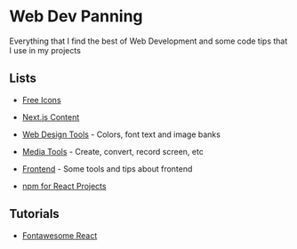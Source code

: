 # Web Dev Panning

Everything that I find the best of Web Development and some code tips that I use in my projects

## Lists

- [Free Icons](https://github.com/PedroMarianoAlmeida/Web-Dev-Panning/blob/master/lists/Icons.md)

- [Next.js Content](https://github.com/PedroMarianoAlmeida/Web-Dev-Panning/blob/master/lists/Next.js%20Content.md)

- [Web Design Tools](https://github.com/PedroMarianoAlmeida/Web-Dev-Panning/blob/master/lists/Design.md) - Colors, font text and image banks

- [Media Tools](https://github.com/PedroMarianoAlmeida/Web-Dev-Panning/blob/master/lists/Media%20Manipulation.md) - Create, convert, record screen, etc

- [Frontend](https://github.com/PedroMarianoAlmeida/Web-Dev-Panning/blob/master/lists/Design.md) - Some tools and tips about frontend

- [npm for React Projects](https://github.com/PedroMarianoAlmeida/Web-Dev-Panning/blob/master/lists/React%20npm.md)

## Tutorials

- [Fontawesome React](https://github.com/PedroMarianoAlmeida/Web-Dev-Panning/blob/master/tutorials/fontawesome-react.md)
